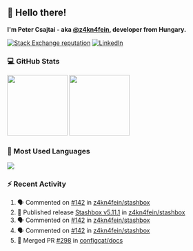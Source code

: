 ## 👋 Hello there!

**I'm Peter Csajtai - aka [@z4kn4fein](https://github.com/z4kn4fein), developer from Hungary.**

[![Stack Exchange reputation](https://img.shields.io/stackexchange/stackoverflow/r/8700582?color=orange&label=reputation&logo=stackoverflow&style=for-the-badge)](https://stackoverflow.com/users/8700582)
[![LinkedIn](https://img.shields.io/badge/linkedin-%230077B5.svg?style=for-the-badge&logo=linkedin&logoColor=white)](https://www.linkedin.com/in/csajtai-p%C3%A9ter-45395341/)

### 💻 GitHub Stats

<div>
  <img height="140px" src="https://github-readme-stats-pcsajtai.vercel.app/api?username=z4kn4fein&show_icons=true&hide_border=true&count_private=true&custom_title=Stats&theme=dracula&line_height=24&hide_title=true">
  <img height="140px" src="https://streak-stats.demolab.com?user=z4kn4fein&theme=dracula&hide_border=true">
  
</div>

### :toolbox: Most Used Languages

<img src="https://github-readme-stats-pcsajtai.vercel.app/api/top-langs/?username=z4kn4fein&theme=dracula&hide_border=true&layout=compact&langs_count=8&hide_title=true">

### :zap: Recent Activity

<!--START_SECTION:activity-->
1. 🗣 Commented on [#142](https://github.com/z4kn4fein/stashbox/issues/142#issuecomment-1681273156) in [z4kn4fein/stashbox](https://github.com/z4kn4fein/stashbox)
2. 🚀 Published release [Stashbox v5.11.1](https://github.com/z4kn4fein/stashbox/releases/tag/5.11.1) in [z4kn4fein/stashbox](https://github.com/z4kn4fein/stashbox)
3. 🗣 Commented on [#142](https://github.com/z4kn4fein/stashbox/issues/142#issuecomment-1680318286) in [z4kn4fein/stashbox](https://github.com/z4kn4fein/stashbox)
4. 🗣 Commented on [#142](https://github.com/z4kn4fein/stashbox/issues/142#issuecomment-1680180001) in [z4kn4fein/stashbox](https://github.com/z4kn4fein/stashbox)
5. 🎉 Merged PR [#298](https://github.com/configcat/docs/pull/298) in [configcat/docs](https://github.com/configcat/docs)
<!--END_SECTION:activity-->
